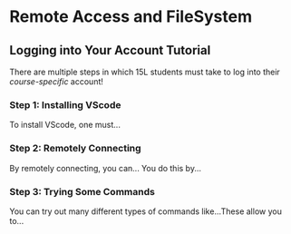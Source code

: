 # Remote Access and FileSystem
## Logging into Your Account Tutorial
There are multiple steps in which 15L students must take to log into their _course-specific_  account! 
### Step 1: Installing VScode 
  To install VScode, one must... 
### Step 2: Remotely Connecting
  By remotely connecting, you can... You do this by...
### Step 3: Trying Some Commands
  You can try out many different types of commands like...These allow you to... 
